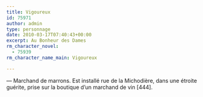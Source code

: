 ```yaml
---
title: Vigoureux
id: 75971
author: admin
type: personnage
date: 2010-03-17T07:40:43+00:00
excerpt: Au Bonheur des Dames
rm_character_novel:
  - 75939
rm_character_name_main: Vigoureux

---
```

— Marchand de marrons. Est installé rue de la Michodière, dans une étroite guérite, prise sur la boutique d&rsquo;un marchand de vin [444]. 